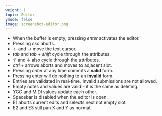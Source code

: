 ```yaml
---
weight: 1
topic: Editor
ymode: false
image: screenshot-editor.png
---
```

- When the buffer is empty, pressing _enter_ activates the editor.
- Pressing _esc_ aborts.
- _&larr;_ and _&rarr;_ move the text cursor.
- _tab_ and _tab_ + _shift_ cycle through the attributes.
- _&uarr;_ and _&darr;_ also cycle through the attributes.
- _ctrl_ + arrows aborts and moves to adjacent slot.
- Pressing _enter_ at any time commits a **valid** form.
- Pressing enter will do nothing to an **invalid** form.
- Entries are validated in real-time. Invalid submissions are not allowed.
- Empty notes and values are valid - it is the same as deleting.
- YGG and MIDI values update each other.
- Spacebar is disabled when the editor is open.
- E1 aborts current edits and selects next not empty slot.
- E2 and E3 still pan X and Y as normal.
